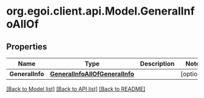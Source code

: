 
# org.egoi.client.api.Model.GeneralInfoAllOf

## Properties

Name | Type | Description | Notes
------------ | ------------- | ------------- | -------------
**GeneralInfo** | [**GeneralInfoAllOfGeneralInfo**](GeneralInfoAllOfGeneralInfo.md) |  | [optional] 

[[Back to Model list]](../README.md#documentation-for-models)
[[Back to API list]](../README.md#documentation-for-api-endpoints)
[[Back to README]](../README.md)

